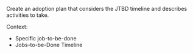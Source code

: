 Create an adoption plan that considers the JTBD timeline and describes activities to take.

Context:
* Specific job-to-be-done
* Jobs-to-be-Done Timeline
